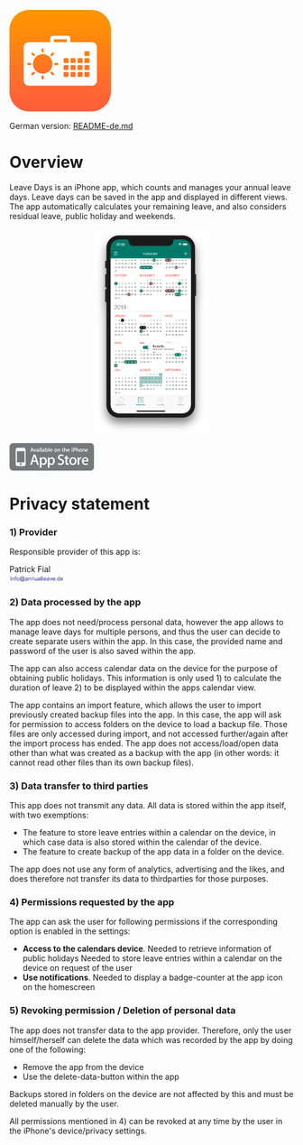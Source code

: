 ![Logo](/png/icon_60_3x_rounded.png)

German version: [README-de.md](README-de.md)


# Overview
Leave Days is an iPhone app, which counts and manages your annual leave days. Leave days can be saved in the app and displayed in different views. The app automatically calculates your remaining leave, and also considers residual leave, public holiday and weekends.

<p align="center">
  <img src="png/iphone.png" width="40%" />
</p>

<a href="https://itunes.apple.com/app/urlaubstage/id1403148923?mt=8%20" target="_blank"><img src="png/app-store.png"></a>

# Privacy statement

### 1) Provider
Responsible provider of this app is:    

 Patrick Fial    
<img src="png/contact.png" width="20%" />


### 2) Data processed by the app
The app does not need/process personal data, however the app allows to manage leave days for multiple persons, and thus the user can decide to create separate users within the app. In this case, the provided name and password of the user is also saved within the app.

The app can also access calendar data on the device for the purpose of obtaining public holidays. This information is only used 1) to calculate the duration of leave 2) to be displayed within the apps calendar view.

The app contains an import feature, which allows the user to import previously created backup files into the app. In this case, the app will ask for permission to access folders on the device to load a backup file. Those files are only accessed during import, and not accessed further/again after the import process has ended. The app does not access/load/open data other than what was created as a backup with the app (in other words: it cannot read other files than its own backup files).

### 3) Data transfer to third parties
This app does not transmit any data. All data is stored within the app itself, with two exemptions:

- The feature to store leave entries within a calendar on the device, in which case data is also stored within the calendar of the device.
- The feature to create backup of the app data in a folder on the device.

The app does not use any form of analytics, advertising and the likes, and does therefore not transfer its data to thirdparties for those purposes.

### 4) Permissions requested by the app
The app can ask the user for following permissions if the corresponding option is enabled in the settings:

- **Access to the calendars device**.
Needed to retrieve information of public holidays
Needed to store leave entries within a calendar on the device on request of the user
- **Use notifications**.
Needed to display a badge-counter at the app icon on the homescreen

### 5) Revoking permission / Deletion of personal data
The app does not transfer data to the app provider. Therefore, only the user himself/herself can delete the data which was recorded by the app by doing one of the following:

- Remove the app from the device
- Use the delete-data-button within the app

Backups stored in folders on the device are not affected by this and must be deleted manually by the user.

All permissions mentioned in 4) can be revoked at any time by the user in the iPhone's device/privacy settings.
